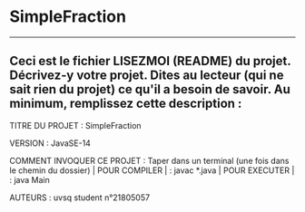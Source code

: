 # SimpleFraction
------------------------------------------------------------------------
Ceci est le fichier LISEZMOI (README) du projet.  Décrivez-y votre projet.
Dites au lecteur (qui ne sait rien du projet) ce qu'il a besoin de savoir.
Au minimum, remplissez cette description :
------------------------------------------------------------------------

TITRE DU PROJET : SimpleFraction

VERSION : JavaSE-14

COMMENT INVOQUER CE PROJET : Taper dans un terminal (une fois dans le chemin du dossier)
                            | POUR COMPILER | : javac *.java
                            | POUR EXECUTER | : java Main
                            
AUTEURS : uvsq student n°21805057
